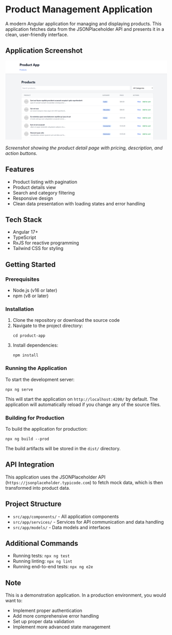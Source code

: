# Product Management Application

A modern Angular application for managing and displaying products. This application fetches data from the JSONPlaceholder API and presents it in a clean, user-friendly interface.

## Application Screenshot

![Product Application Screenshot](./src/assets/product-app-screenshot.png)

*Screenshot showing the product detail page with pricing, description, and action buttons.*

## Features

- Product listing with pagination
- Product details view
- Search and category filtering
- Responsive design
- Clean data presentation with loading states and error handling

## Tech Stack

- Angular 17+
- TypeScript
- RxJS for reactive programming
- Tailwind CSS for styling

## Getting Started

### Prerequisites

- Node.js (v16 or later)
- npm (v8 or later)

### Installation

1. Clone the repository or download the source code
2. Navigate to the project directory:
   ```
   cd product-app
   ```
3. Install dependencies:
   ```
   npm install
   ```

### Running the Application

To start the development server:

```
npx ng serve
```

This will start the application on `http://localhost:4200/` by default. The application will automatically reload if you change any of the source files.

### Building for Production

To build the application for production:

```
npx ng build --prod
```

The build artifacts will be stored in the `dist/` directory.

## API Integration

This application uses the JSONPlaceholder API (`https://jsonplaceholder.typicode.com`) to fetch mock data, which is then transformed into product data.

## Project Structure

- `src/app/components/` - All application components
- `src/app/services/` - Services for API communication and data handling
- `src/app/models/` - Data models and interfaces

## Additional Commands

- Running tests: `npx ng test`
- Running linting: `npx ng lint`
- Running end-to-end tests: `npx ng e2e`

## Note

This is a demonstration application. In a production environment, you would want to:
- Implement proper authentication
- Add more comprehensive error handling
- Set up proper data validation
- Implement more advanced state management
